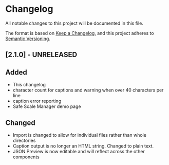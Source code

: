 # Changelog
All notable changes to this project will be documented in this file.

The format is based on [Keep a Changelog](https://keepachangelog.com/en/1.0.0/),
and this project adheres to [Semantic Versioning](https://semver.org/spec/v2.0.0.html).

## [2.1.0] - UNRELEASED
## Added
- This changelog
- character count for captions and warning when over 40 characters per line
- caption error reporting
- Safe Scale Manager demo page

## Changed
- Import is changed to allow for individual files rather than whole directories
- Caption output is no longer an HTML string. Changed to plain text.
- JSON Preview is now editable and will reflect across the other components

